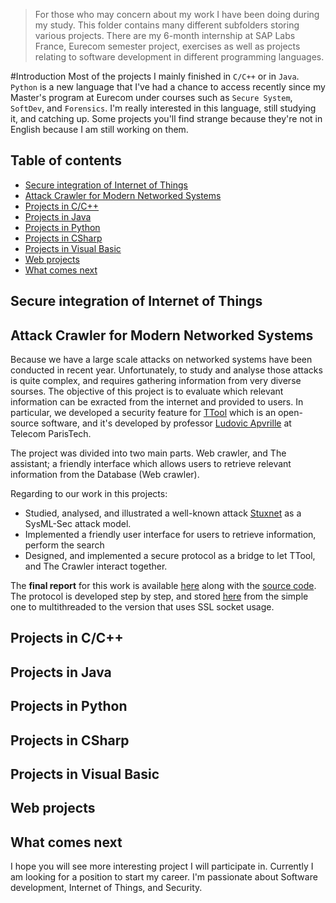 >For those who may concern about my work I have been doing during my study. This folder contains many different subfolders storing various projects. There are my 6-month internship at SAP Labs France, Eurecom semester project, exercises as well as projects relating to software development in different programming languages.

#Introduction
Most of the projects I mainly finished in `C/C++` or in `Java`. `Python` is a new language that I've had a chance to access recently since my Master's program at Eurecom under courses such as `Secure System`, `SoftDev`, and `Forensics`. I'm really interested in this language, still studying it, and catching up. Some projects you'll find strange because they're not in English because I am still working on them.

## Table of contents
* [Secure integration of Internet of Things](#secure-integration-of-internet-of-things)
* [Attack Crawler for Modern Networked Systems](#attack-crawler-for-modern-networked-systems)
* [Projects in C/C++](#projects-in-c-and-cplusplus)
* [Projects in Java](#projects-in-java)
* [Projects in Python](#projects-in-python)
* [Projects in CSharp](#projects-in-sharp)
* [Projects in Visual Basic](#projects-in-visual-basic)
* [Web projects](#web-projects)
* [What comes next](#what-comes-next)

## Secure integration of Internet of Things
## Attack Crawler for Modern Networked Systems
Because we have a large scale attacks on networked systems have been conducted in recent year. Unfortunately, to study and analyse those attacks is quite complex, and requires gathering information from very diverse sourses.
The objective of this project is to evaluate which relevant information can be exracted from the internet and provided to users.
In particular, we developed a security feature for [TTool](http://ttool.telecom-paristech.fr/) which is an open-source software, and it's developed by professor [Ludovic Apvrille](http://perso.telecom-paristech.fr/~apvrille/) at Telecom ParisTech.

The project was divided into two main parts. Web crawler, and The assistant; a friendly interface which allows users to retrieve relevant information from the Database (Web crawler).

Regarding to our work in this projects:
* Studied, analysed, and illustrated a well-known attack [Stuxnet](https://en.wikipedia.org/wiki/Stuxnet) as a SysML-Sec attack model.
* Implemented a friendly user interface for users to retrieve information, perform the search
* Designed, and implemented a secure protocol as a bridge to let TTool, and The Crawler interact together.

The **final report** for this work is available [here](Java/Eurecom/SemesterFinalResult/FullSubmitted_Source/SemesterProjectReport_VO.pdf) along with the [source code](Java/Eurecom/SemesterFinalResult/FullSubmitted_Source/TTool.zip). The protocol is developed step by step, and stored [here](Java/Eurecom/SmallClient_Server/) from the simple one to multithreaded to the version that uses SSL socket usage.

## Projects in C/C++
## Projects in Java
## Projects in Python
## Projects in CSharp
## Projects in Visual Basic
## Web projects
## What comes next
I hope you will see more interesting project I will participate in. Currently I am looking for a position to start my career. I'm passionate about Software development, Internet of Things, and Security.
